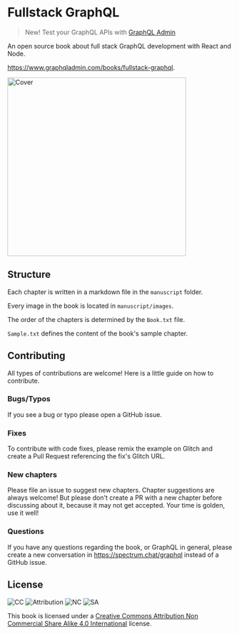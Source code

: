 # Fullstack GraphQL

> New! Test your GraphQL APIs with [GraphQL Admin](https://www.graphqladmin.com)

An open source book about full stack GraphQL development with React and Node.

<a href="https://www.graphqladmin.com/books/fullstack-graphql">https://www.graphqladmin.com/books/fullstack-graphql</a>.

<a href="https://www.graphqladmin.com/books/fullstack-graphql">
  <img src="manuscript/images/title_page.png" width="400px" alt="Cover" />
</a>

## Structure

Each chapter is written in a markdown file in the `manuscript` folder.

Every image in the book is located in `manuscript/images`.

The order of the chapters is determined by the `Book.txt` file.

`Sample.txt` defines the content of the book's sample chapter.

## Contributing

All types of contributions are welcome! Here is a little guide on how to contribute.

### Bugs/Typos

If you see a bug or typo please open a GitHub issue.

### Fixes

To contribute with code fixes, please remix the example on Glitch and create a Pull Request referencing the fix's Glitch URL.

### New chapters

Please file an issue to suggest new chapters. Chapter suggestions are always welcome! But please don't create a PR with a new chapter before discussing about it, because it may not get accepted. Your time is golden, use it well!

### Questions

If you have any questions regarding the book, or GraphQL in general, please create a new conversation in https://spectrum.chat/graphql instead of a GitHub issue.

## License

![CC](https://creativecommons.org/images/deed/cc_blue_x2.png)
![Attribution](https://creativecommons.org/images/deed/attribution_icon_blue_x2.png)
![NC](https://creativecommons.org/images/deed/nc_blue_x2.png)
![SA](https://creativecommons.org/images/deed/sa_blue_x2.png)

This book is licensed under a [Creative Commons Attribution Non Commercial Share Alike 4.0 International](https://creativecommons.org/licenses/by-nc-sa/4.0/) license.
